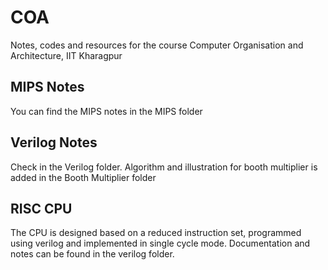# COA
Notes, codes and resources for the course Computer Organisation and Architecture, IIT Kharagpur

## MIPS Notes
You can find the MIPS notes in the MIPS folder

## Verilog Notes
Check in the Verilog folder. Algorithm and illustration for booth multiplier is added in the Booth Multiplier folder

## RISC CPU
The CPU is designed based on a reduced instruction set, programmed using verilog and implemented in single cycle mode. Documentation and notes can be found in the verilog folder.
